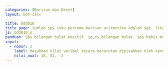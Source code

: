 ```yaml
---
categories: [Barisan dan Deret]
layout: bot-calc

title: bdd010
title_page: Jumlah $p$ suku pertama barisan aritmetika adalah $q$. Jika suku pertama adalah $r$, tentukan suku terakhir
js: bdd010_s
panduan: $p$ bilangan bulat positif. $q,r$ bilangan bulat. $p$ habis membagi $2q$
input:
  - nomor: 1
    label: Masukkan nilai varibel secara berurutan dipisahkan oleh tanda koma
    nilai_awal: 18, 81, -2
---
```

